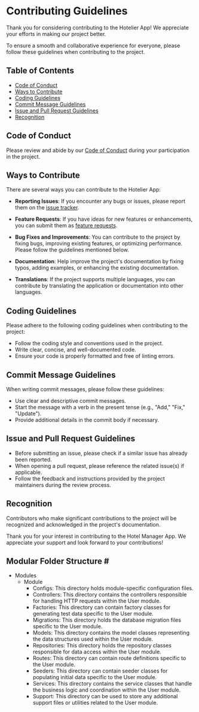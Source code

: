 # Contributing Guidelines

Thank you for considering contributing to the Hotelier App! We appreciate your efforts in making our project better.

To ensure a smooth and collaborative experience for everyone, please follow these guidelines when contributing to the project.

## Table of Contents

-   [Code of Conduct](#code-of-conduct)
-   [Ways to Contribute](#ways-to-contribute)
-   [Coding Guidelines](#coding-guidelines)
-   [Commit Message Guidelines](#commit-message-guidelines)
-   [Issue and Pull Request Guidelines](#issue-and-pull-request-guidelines)
-   [Recognition](#recognition)

## Code of Conduct

Please review and abide by our [Code of Conduct](CODE_OF_CONDUCT.md) during your participation in the project.

## Ways to Contribute

There are several ways you can contribute to the Hotelier App:

- **Reporting Issues**: If you encounter any bugs or issues, please report them on the [issue tracker](https://github.com/ajithnow/hotel-manager-laravel/issues).

- **Feature Requests**: If you have ideas for new features or enhancements, you can submit them as [feature requests](https://github.com/ajithnow/hotel-manager-laravel/issues).

-   **Bug Fixes and Improvements**: You can contribute to the project by fixing bugs, improving existing features, or optimizing performance. Please follow the guidelines mentioned below.

-   **Documentation**: Help improve the project's documentation by fixing typos, adding examples, or enhancing the existing documentation.

-   **Translations**: If the project supports multiple languages, you can contribute by translating the application or documentation into other languages.

## Coding Guidelines

Please adhere to the following coding guidelines when contributing to the project:

-   Follow the coding style and conventions used in the project.
-   Write clear, concise, and well-documented code.
-   Ensure your code is properly formatted and free of linting errors.

## Commit Message Guidelines

When writing commit messages, please follow these guidelines:

-   Use clear and descriptive commit messages.
-   Start the message with a verb in the present tense (e.g., "Add," "Fix," "Update").
-   Provide additional details in the commit body if necessary.

## Issue and Pull Request Guidelines

-   Before submitting an issue, please check if a similar issue has already been reported.
-   When opening a pull request, please reference the related issue(s) if applicable.
-   Follow the feedback and instructions provided by the project maintainers during the review process.

## Recognition

Contributors who make significant contributions to the project will be recognized and acknowledged in the project's documentation.

Thank you for your interest in contributing to the Hotel Manager App. We appreciate your support and look forward to your contributions!

## Modular Folder Structure <a name="contributing-modular-folder-structure">#</a>

-   Modules
    -   Module
        -   Configs: This directory holds module-specific configuration files.
        -   Controllers: This directory contains the controllers responsible for handling HTTP requests within the User module.
        -   Factories: This directory can contain factory classes for generating test data specific to the User module.
        -   Migrations: This directory holds the database migration files specific to the User module.
        -   Models: This directory contains the model classes representing the data structures used within the User module.
        -   Repositories: This directory holds the repository classes responsible for data access within the User module.
        -   Routes: This directory can contain route definitions specific to the User module.
        -   Seeders: This directory can contain seeder classes for populating initial data specific to the User module.
        -   Services: This directory contains the service classes that handle the business logic and coordination within the User module.
        -   Support: This directory can be used to store any additional support files or utilities related to the User module.
